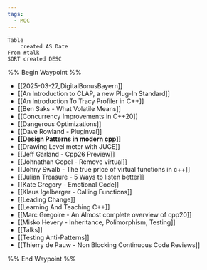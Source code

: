```yaml
---
tags:
  - MOC
---
```


```dataview
Table 
	created AS Date
From #talk
SORT created DESC
```

%% Begin Waypoint %%
- [[2025-03-27_DigitalBonusBayern]]
- [[An Introduction to CLAP, a new Plug-In Standard]]
- [[An Introduction To Tracy Profiler in C++]]
- [[Ben Saks - What Volatile Means]]
- [[Concurrency Improvements in C++20]]
- [[Dangerous Optimizations]]
- [[Dave Rowland - Pluginval]]
- **[[Design Patterns in modern cpp]]**
- [[Drawing Level meter with JUCE]]
- [[Jeff Garland - Cpp26 Preview]]
- [[Johnathan Gopel - Remove virtual]]
- [[Johny Swalb - The true price of virtual functions in c++]]
- [[Julian Treasure - 5 Ways to listen better]]
- [[Kate Gregory - Emotional Code]]
- [[Klaus Igelberger - Calling Functions]]
- [[Leading Change]]
- [[Learning And Teaching C++]]
- [[Marc Gregoire - An Almost complete overview of cpp20]]
- [[Misko Hevery - Inheritance, Polimorphism, Testing]]
- [[Talks]]
- [[Testing Anti-Patterns]]
- [[Thierry de Pauw - Non Blocking Continuous Code Reviews]]

%% End Waypoint %%
